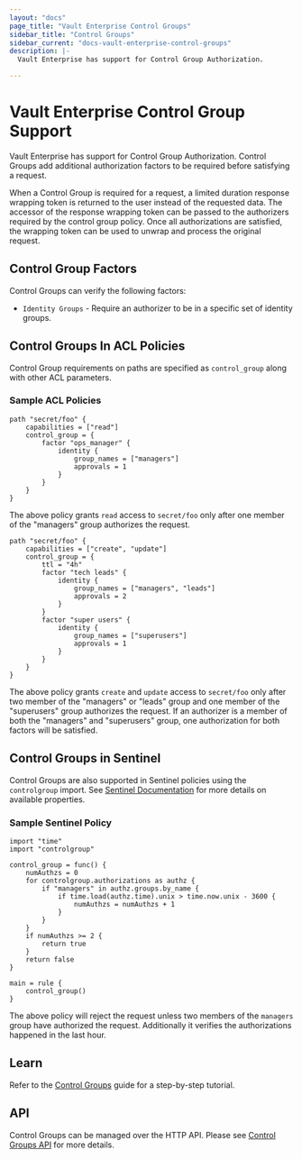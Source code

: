 ```yaml
---
layout: "docs"
page_title: "Vault Enterprise Control Groups"
sidebar_title: "Control Groups"
sidebar_current: "docs-vault-enterprise-control-groups"
description: |-
  Vault Enterprise has support for Control Group Authorization.

---
```


# Vault Enterprise Control Group Support

Vault Enterprise has support for Control Group Authorization. Control Groups
add additional authorization factors to be required before satisfying a request.  

When a Control Group is required for a request, a limited duration response
wrapping token is returned to the user instead of the requested data. The
accessor of the response wrapping token can be passed to the authorizers
required by the control group policy. Once all authorizations are satisfied,
the wrapping token can be used to unwrap and process the original request.

## Control Group Factors

Control Groups can verify the following factors:

- `Identity Groups` - Require an authorizer to be in a specific set of identity
groups.

## Control Groups In ACL Policies

Control Group requirements on paths are specified as `control_group` along
with other ACL parameters.

### Sample ACL Policies

```
path "secret/foo" {
    capabilities = ["read"]
    control_group = {
        factor "ops_manager" {
            identity {
                group_names = ["managers"]
                approvals = 1
            }
        }
    }
}
```

The above policy grants `read` access to `secret/foo` only after one member of
the "managers" group authorizes the request.

```
path "secret/foo" {
    capabilities = ["create", "update"]
    control_group = {
        ttl = "4h"
        factor "tech leads" {
            identity {
                group_names = ["managers", "leads"]
                approvals = 2
            }
        }
        factor "super users" {
            identity {
                group_names = ["superusers"]
                approvals = 1
            }
        }
    }
}
```

The above policy grants `create` and `update` access to `secret/foo` only after
two member of the "managers" or "leads" group and one member of the "superusers"
group authorizes the request.  If an authorizer is a member of both the
"managers" and "superusers" group, one authorization for both factors will be
satisfied.

## Control Groups in Sentinel

Control Groups are also supported in Sentinel policies using the `controlgroup`
import.  See [Sentinel Documentation](/docs/enterprise/sentinel/index.html) for more
details on available properties.

### Sample Sentinel Policy

```
import "time"
import "controlgroup"

control_group = func() {
    numAuthzs = 0
    for controlgroup.authorizations as authz {
		if "managers" in authz.groups.by_name {
			if time.load(authz.time).unix > time.now.unix - 3600 {
				numAuthzs = numAuthzs + 1
			}
		}
    }
    if numAuthzs >= 2 {
        return true
    }
    return false
}

main = rule {
    control_group()
}
```

The above policy will reject the request unless two members of the `managers`
group have authorized the request. Additionally it verifies the authorizations
happened in the last hour.

## Learn

Refer to the [Control Groups](https://learn.hashicorp.com/vault/identity-access-management/iam-control-groups)
guide for a step-by-step tutorial.

## API

Control Groups can be managed over the HTTP API. Please see
[Control Groups API](/api/system/control-group.html) for more details.
